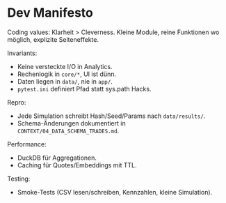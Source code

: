 # Dev Manifesto

Coding values: Klarheit > Cleverness. Kleine Module, reine Funktionen wo möglich, explizite Seiteneffekte.

Invariants:
- Keine versteckte I/O in Analytics.
- Rechenlogik in `core/*`, UI ist dünn.
- Daten liegen in `data/`, nie in `app/`.
 - `pytest.ini` definiert Pfad statt sys.path Hacks.

Repro:
- Jede Simulation schreibt Hash/Seed/Params nach `data/results/`.
- Schema-Änderungen dokumentiert in `CONTEXT/04_DATA_SCHEMA_TRADES.md`.

Performance:
- DuckDB für Aggregationen.
- Caching für Quotes/Embeddings mit TTL.

Testing:
- Smoke-Tests (CSV lesen/schreiben, Kennzahlen, kleine Simulation).
